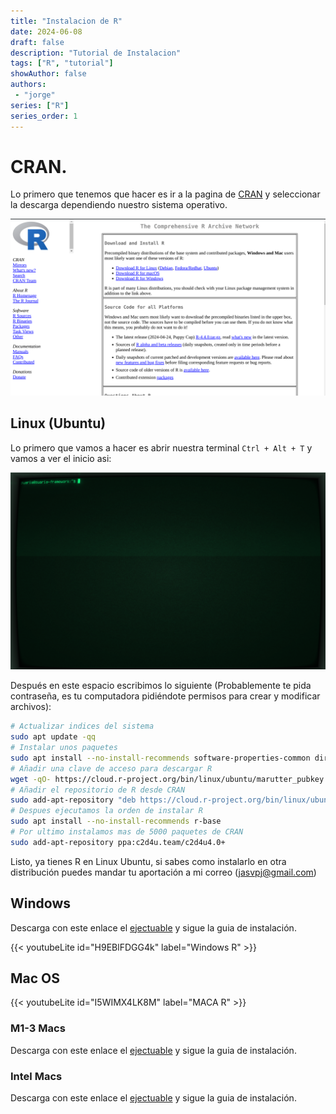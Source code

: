 ```yaml
---
title: "Instalacion de R"
date: 2024-06-08
draft: false
description: "Tutorial de Instalacion"
tags: ["R", "tutorial"]
showAuthor: false
authors:
 - "jorge"
series: ["R"]
series_order: 1
---
```


# CRAN.

Lo primero que tenemos que hacer es ir a la pagina de [CRAN](https://cran.r-project.org/) y seleccionar la descarga dependiendo nuestro sistema operativo.

![CRAN home page](img/img1.png)


## Linux (Ubuntu)

Lo primero que vamos a hacer es abrir nuestra terminal ```Ctrl + Alt + T``` y vamos a ver el inicio asi:

![Mi terminal bonita](img/img2.png "usuario@nombre-de-computadora:directorio$")

Después en este espacio escribimos lo siguiente (Probablemente te pida contraseña, es tu computadora pidiéndote permisos para crear y modificar archivos):

```bash
# Actualizar indices del sistema
sudo apt update -qq
# Instalar unos paquetes
sudo apt install --no-install-recommends software-properties-common dirmngr
# Añadir una clave de acceso para descargar R
wget -qO- https://cloud.r-project.org/bin/linux/ubuntu/marutter_pubkey.asc | sudo tee -a /etc/apt/trusted.gpg.d/cran_ubuntu_key.asc
# Añadir el repositorio de R desde CRAN
sudo add-apt-repository "deb https://cloud.r-project.org/bin/linux/ubuntu $(lsb_release -cs)-cran40/"
# Despues ejecutamos la orden de instalar R
sudo apt install --no-install-recommends r-base
# Por ultimo instalamos mas de 5000 paquetes de CRAN
sudo add-apt-repository ppa:c2d4u.team/c2d4u4.0+
```

Listo, ya tienes R en Linux Ubuntu, si sabes como instalarlo en otra distribución puedes mandar tu aportación a mi correo (<jasvpj@gmail.com>)

## Windows

Descarga con este enlace el [ejectuable](https://cran.r-project.org/bin/windows/base/R-4.4.0-win.exe) y sigue la guia de instalación.

{{< youtubeLite id="H9EBlFDGG4k" label="Windows R" >}}

## Mac OS

{{< youtubeLite id="I5WIMX4LK8M" label="MACA R" >}}
### M1-3 Macs

Descarga con este enlace el [ejectuable](https://cran.r-project.org/bin/macosx/big-sur-arm64/base/R-4.4.0-arm64.pkg) y sigue la guia de instalación.

### Intel Macs

Descarga con este enlace el [ejectuable](https://cran.r-project.org/bin/macosx/big-sur-x86_64/base/R-4.4.0-x86_64.pkg) y sigue la guia de instalación.

